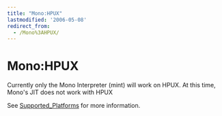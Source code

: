 ```yaml
---
title: "Mono:HPUX"
lastmodified: '2006-05-08'
redirect_from:
  - /Mono%3AHPUX/
---
```


Mono:HPUX
=========

Currently only the Mono Interpreter (mint) will work on HPUX. At this time, Mono's JIT does not work with HPUX

See [Supported_Platforms](/Supported_Platforms) for more information.
